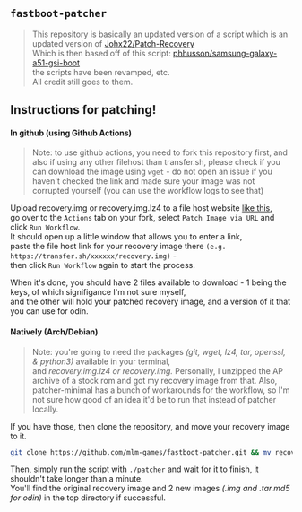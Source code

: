 ## `fastboot-patcher`
> This repository is basically an updated version of a script which is an updated version of [Johx22/Patch-Recovery](https://github.com/Johx22/Patch-recovery)  
> Which is then based off of this script: [phhusson/samsung-galaxy-a51-gsi-boot](https://github.com/phhusson/samsung-galaxy-a51-gsi-boot)  
> the scripts have been revamped, etc.  
> All credit still goes to them.

## Instructions for patching!
#### In github (using Github Actions)
> Note: to use github actions, you need to fork this repository first, and also if using any other filehost than transfer.sh, please check if you can download the image using `wget` - do not open an issue if you haven't checked the link and made sure your image was not corrupted yourself (you can use the workflow logs to see that)

Upload recovery.img or recovery.img.lz4 to a file host website [like this](https://transfer.sh),  
go over to the `Actions` tab on your fork, select `Patch Image via URL` and click `Run Workflow`.  
It should open up a little window that allows you to enter a link,  
paste the file host link for your recovery image there
`(e.g. https://transfer.sh/xxxxxx/recovery.img)` -  
then click `Run Workflow` again to start the process.  

When it's done, you should have 2 files available to download - 1 being the keys, of which signifigance I'm not sure myself,  
and the other will hold your patched recovery image, and a version of it that you can use for odin.

#### Natively (Arch/Debian)
> Note: you're going to need the packages *(git, wget, lz4, tar, openssl, & python3)* available in your terminal,  
> and *recovery.img.lz4 or recovery.img.* Personally, I unzipped the AP archive of a stock rom and got my recovery image from that.
> Also, patcher-minimal has a bunch of workarounds for the workflow, so I'm not sure how good of an idea it'd be to run that instead of patcher locally.

If you have those, then clone the repository, and move your recovery image to it.
```bash
git clone https://github.com/mlm-games/fastboot-patcher.git && mv recovery.img.lz4 ./fastboot-patcher/ && cd fastboot-patcher
```
Then, simply run the script with `./patcher` and wait for it to finish, it shouldn't take longer than a minute.  
You'll find the original recovery image and 2 new images *(.img and .tar.md5 for odin)* in the top directory if successful.
